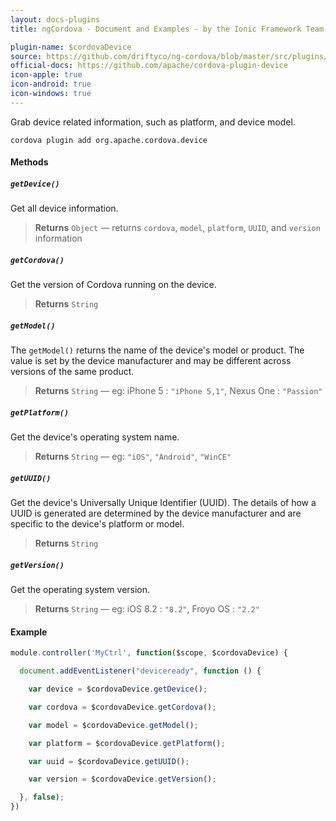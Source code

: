 ```yaml
---
layout: docs-plugins
title: ngCordova - Document and Examples - by the Ionic Framework Team

plugin-name: $cordovaDevice
source: https://github.com/driftyco/ng-cordova/blob/master/src/plugins/device.js
official-docs: https://github.com/apache/cordova-plugin-device
icon-apple: true
icon-android: true
icon-windows: true
---
```


Grab device related information, such as platform, and device model.

```
cordova plugin add org.apache.cordova.device
```

#### Methods

##### `getDevice()`
Get all device information.

> **Returns**  `Object`  —  returns `cordova`, `model`, `platform`, `UUID`, and `version` information


##### `getCordova()`
Get the version of Cordova running on the device.

> **Returns**  `String`


##### `getModel()`
The `getModel()` returns the name of the device's model or product. The value is set by the device manufacturer and may be different across versions of the same product.

> **Returns**  `String`  —  eg: iPhone 5 : `"iPhone 5,1"`, Nexus One : `"Passion"`


##### `getPlatform()`
Get the device's operating system name.

> **Returns**  `String`  —  eg: `"iOS"`, `"Android"`, `"WinCE"`


##### `getUUID()`
Get the device's Universally Unique Identifier (UUID). The details of how a UUID is generated are determined by the device manufacturer and are specific to the device's platform or model.

> **Returns**  `String`


##### `getVersion()`
Get the operating system version.

> **Returns**  `String`  —  eg: iOS 8.2 : `"8.2"`, Froyo OS : `"2.2"`


#### Example

```javascript
module.controller('MyCtrl', function($scope, $cordovaDevice) {

  document.addEventListener("deviceready", function () {

    var device = $cordovaDevice.getDevice();

    var cordova = $cordovaDevice.getCordova();

    var model = $cordovaDevice.getModel();

    var platform = $cordovaDevice.getPlatform();

    var uuid = $cordovaDevice.getUUID();

    var version = $cordovaDevice.getVersion();

  }, false);
})
```